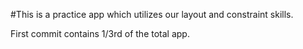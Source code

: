 #This is a practice app which utilizes our layout and constraint skills.

First commit contains 1/3rd of the total app.

